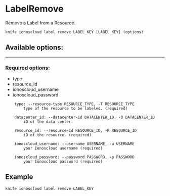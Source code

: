 # LabelRemove

Remove a Label from a Resource.

```text
knife ionoscloud label remove LABEL_KEY [LABEL_KEY] (options)
```

## Available options:
---

### Required options:

* type
* resource_id
* ionoscloud_username
* ionoscloud_password

```text
    type: --resource-type RESOURCE_TYPE, -T RESOURCE_TYPE
        type of the resource to be labeled. (required)

    datacenter_id: --datacenter-id DATACENTER_ID, -D DATACENTER_ID
        iD of the data center.

    resource_id: --resource-id RESOURCE_ID, -R RESOURCE_ID
        iD of the resource. (required)

    ionoscloud_username: --username USERNAME, -u USERNAME
        your Ionoscloud username (required)

    ionoscloud_password: --password PASSWORD, -p PASSWORD
        your Ionoscloud password (required)

```

## Example

```text
knife ionoscloud label remove LABEL_KEY 
```

